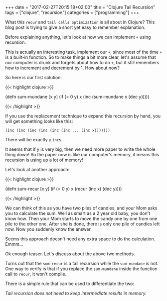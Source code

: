 +++
date = "2017-02-27T20:15:18+02:00"
title = "Clojure Tail Recursion"
tags = ["clojure", "recursion"]
categories = ["programming"]
+++

What this `recur` and `tail calls optimization` is all about in Clojure? This blog post is trying to give a short yet easy to remember explanation.

Before explaining anything, let's look at how we can implement `+` using recursion.

This is actually an interesting task, implement our `+`, since most of the time `+` is a built-in function. So to make things a bit more clear, let's assume that our computer is drunk and forgets about how to do `+`, but it still remembers how to increment and decrement by 1. How about now?

So here is our first solution:

{{< highlight clojure >}}

(defn sum-mundane [x y]
  (if (= 0 y)
    x
    (inc (sum-mundane x (dec y)))))
    
{{< /highlight >}}

If you use the replacement technique to expand this recursion by hand, you will get something looks like this:

```
(inc (inc (inc (inc (inc (inc ... (inc x)))))))
```

There will be exactly `y` `inc`s.

It seems that if y is very big, then we need more paper to write the whole thing down! So the paper now is like our computer's memory, it means this recursion is using up a lot of memory!

Let's look at another approach:

{{< highlight clojure >}}

(defn sum-recur [x y]
  (if (= 0 y)
    x
    (recur (inc x) (dec y))))
    
{{< /highlight >}}

We can think of this as you have two piles of candies, and your Mom asks you to calculate the sum. Well as smart as a 2 year old baby, you don't know how. Then your Mom starts to move the candy one by one from one pile to the other one. After she is done, there is only one pile of candies left now. Now you suddenly know the answer.

Seems this approach doesn't need any extra space to do the calculation. Emmm...

Ok enough teaser. Let's discuss about the above two methods.

Turns out that the `sum-recur` is a tail recursion while the `sum-mundane` is not. One way to verify is that if you replace the `sum-mundane` inside the function call to `recur`, it won't compile.

There is a simple rule that can be used to differentiate the two:

*Tail recursion does not need to keep intermediate results in memory.*
